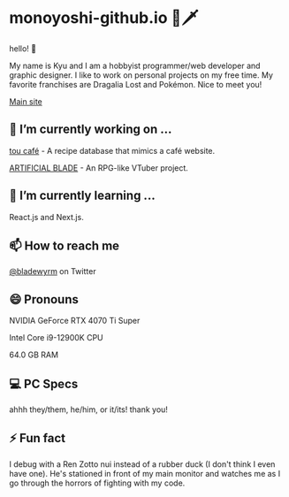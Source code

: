 # monoyoshi-github.io 🐉🗡️

hello! 👋

My name is Kyu and I am a hobbyist programmer/web developer and graphic designer. I like to work on personal projects on my free time. My favorite franchises are Dragalia Lost and Pokémon. Nice to meet you!

[Main site](https://bladewyrm.dev)

## 🔭 I’m currently working on ...

[tou café](https://tou-cafe.bladewyrm.dev) - A recipe database that mimics a café website.

[ARTIFICIAL BLADE](https://artificialblade.bladewyrm.dev) - An RPG-like VTuber project.

## 🌱 I’m currently learning ...

React.js and Next.js.

## 📫 How to reach me

[@bladewyrm](https://twitter.com/bladewyrm) on Twitter

## 😄 Pronouns

NVIDIA GeForce RTX 4070 Ti Super

Intel Core i9-12900K CPU

64.0 GB RAM

## 💻 PC Specs

ahhh they/them, he/him, or it/its! thank you!

## ⚡ Fun fact

I debug with a Ren Zotto nui instead of a rubber duck (I don't think I even have one). He's stationed in front of my main monitor and watches me as I go through the horrors of fighting with my code.

<!--
**monoyoshi/monoyoshi** is a ✨ _special_ ✨ repository because its `README.md` (this file) appears on your GitHub profile.

Here are some ideas to get you started:

- 🔭 I’m currently working on ...
- 🌱 I’m currently learning ...
- 👯 I’m looking to collaborate on ...
- 🤔 I’m looking for help with ...
- 💬 Ask me about ...
- 📫 How to reach me: ...
- 😄 Pronouns: ...
- ⚡ Fun fact: ...
-->
